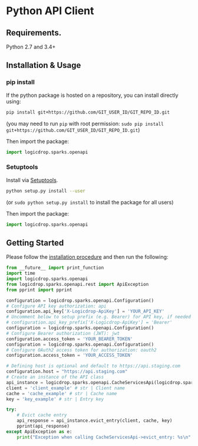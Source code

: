 # Python API Client

## Requirements.

Python 2.7 and 3.4+

## Installation & Usage

### pip install

If the python package is hosted on a repository, you can install directly using:

```bash
pip install git+https://github.com/GIT_USER_ID/GIT_REPO_ID.git
```

\(you may need to run `pip` with root permission: `sudo pip install git+https://github.com/GIT_USER_ID/GIT_REPO_ID.git`\)

Then import the package:

```python
import logicdrop.sparks.openapi
```

### Setuptools

Install via [Setuptools](http://pypi.python.org/pypi/setuptools).

```bash
python setup.py install --user
```

\(or `sudo python setup.py install` to install the package for all users\)

Then import the package:

```python
import logicdrop.sparks.openapi
```

## Getting Started

Please follow the [installation procedure]() and then run the following:

```python
from __future__ import print_function
import time
import logicdrop.sparks.openapi
from logicdrop.sparks.openapi.rest import ApiException
from pprint import pprint

configuration = logicdrop.sparks.openapi.Configuration()
# Configure API key authorization: api
configuration.api_key['X-Logicdrop-ApiKey'] = 'YOUR_API_KEY'
# Uncomment below to setup prefix (e.g. Bearer) for API key, if needed
# configuration.api_key_prefix['X-Logicdrop-ApiKey'] = 'Bearer'
configuration = logicdrop.sparks.openapi.Configuration()
# Configure Bearer authorization (JWT): jwt
configuration.access_token = 'YOUR_BEARER_TOKEN'
configuration = logicdrop.sparks.openapi.Configuration()
# Configure OAuth2 access token for authorization: oauth2
configuration.access_token = 'YOUR_ACCESS_TOKEN'

# Defining host is optional and default to https://api.staging.com
configuration.host = "https://api.staging.com"
# Create an instance of the API class
api_instance = logicdrop.sparks.openapi.CacheServicesApi(logicdrop.sparks.openapi.ApiClient(configuration))
client = 'client_example' # str | Client name
cache = 'cache_example' # str | Cache name
key = 'key_example' # str | Entry key

try:
    # Evict cache entry
    api_response = api_instance.evict_entry(client, cache, key)
    pprint(api_response)
except ApiException as e:
    print("Exception when calling CacheServicesApi->evict_entry: %s\n" % e)
```



